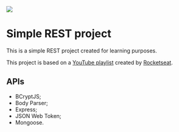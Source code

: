 ![](https://david-dm.org/brunoparolini/node-rest.svg)

# Simple REST project

This is a simple REST project created for learning purposes.

This project is based on a [YouTube playlist](https://www.youtube.com/playlist?list=PL85ITvJ7FLoiXVwHXeOsOuVppGbBzo2dp) created by [Rocketseat](https://www.youtube.com/channel/UCSfwM5u0Kce6Cce8_S72olg).

## APIs

-   BCryptJS;
-   Body Parser;
-   Express;
-   JSON Web Token;
-   Mongoose.
